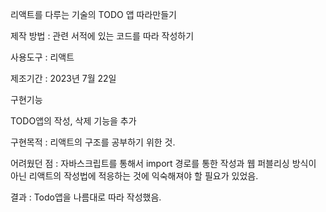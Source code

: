 리액트를 다루는 기술의 TODO 앱 따라만들기

제작 방법 : 관련 서적에 있는 코드를 따라 작성하기

사용도구 : 리액트

제조기간 : 2023년 7월 22일

구현기능

TODO앱의 작성, 삭제 기능을 추가

구현목적 : 리액트의 구조를 공부하기 위한 것.

어려웠던 점 : 자바스크립트를 통해서 import 경로를 통한 작성과 웹 퍼블리싱 방식이 아닌 리액트의 작성법에 적응하는 것에 익숙해져야 할 필요가 있었음.

결과 : Todo앱을 나름대로 따라 작성했음.